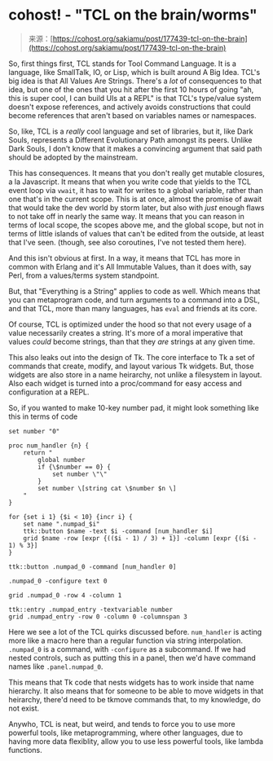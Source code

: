 <!--yml
category: 未分类
date: 2024-05-27 15:08:19
-->

# cohost! - "TCL on the brain/worms"

> 来源：[https://cohost.org/sakiamu/post/177439-tcl-on-the-brain](https://cohost.org/sakiamu/post/177439-tcl-on-the-brain)

So, first things first, TCL stands for Tool Command Language. It is a language, like SmallTalk, IO, or Lisp, which is built around A Big Idea. TCL's big idea is that All Values Are Strings. There's a *lot* of consequences to that idea, but one of the ones that you hit after the first 10 hours of going "ah, this is super cool, I can build UIs at a REPL" is that TCL's type/value system doesn't expose references, and actively avoids constructions that could become references that aren't based on variables names or namespaces.

So, like, TCL is a *really* cool language and set of libraries, but it, like Dark Souls, represents a Different Evolutionary Path amongst its peers. Unlike Dark Souls, I don't know that it makes a convincing argument that said path should be adopted by the mainstream.

This has consequences. It means that you don't really get mutable closures, a la Javascript. It means that when you write code that yields to the TCL event loop via `vwait`, it has to wait for writes to a global variable, rather than one that's in the current scope. This is at once, almost the promise of await that would take the dev world by storm later, but also with *just* enough flaws to not take off in nearly the same way. It means that you can reason in terms of local scope, the scopes above me, and the global scope, but not in terms of little islands of values that can't be edited from the outside, at least that I've seen. (though, see also coroutines, I've not tested them here).

And this isn't obvious at first. In a way, it means that TCL has more in common with Erlang and it's All Immutable Values, than it does with, say Perl, from a values/terms system standpoint.

But, that "Everything is a String" applies to code as well. Which means that you can metaprogram code, and turn arguments to a command into a DSL, and that TCL, more than many languages, has `eval` and friends at its core.

Of course, TCL is optimized under the hood so that not every usage of a value necessarily creates a string. It's more of a moral imperative that values *could* become strings, than that they *are* strings at any given time.

This also leaks out into the design of Tk. The core interface to Tk a set of commands that create, modify, and layout various Tk widgets. But, those widgets are also store in a name heirarchy, not unlike a filesystem in layout. Also each widget is turned into a proc/command for easy access and configuration at a REPL.

So, if you wanted to make 10-key number pad, it might look something like this in terms of code

```
set number "0"

proc num_handler {n} {
    return "
        global number
        if {\$number == 0} {
            set number \"\"
        } 
        set number \[string cat \$number $n \]
    "
}

for {set i 1} {$i < 10} {incr i} {
    set name ".numpad_$i"
    ttk::button $name -text $i -command [num_handler $i] 
    grid $name -row [expr {(($i - 1) / 3) + 1}] -column [expr {($i - 1) % 3}]
}

ttk::button .numpad_0 -command [num_handler 0]

.numpad_0 -configure text 0

grid .numpad_0 -row 4 -column 1 

ttk::entry .numpad_entry -textvariable number
grid .numpad_entry -row 0 -column 0 -columnspan 3 
```

Here we see a lot of the TCL quirks discussed before. `num_handler` is acting more like a macro here than a regular function via string interpolation. `.numpad_0` is a command, with `-configure` as a subcommand. If we had nested controls, such as putting this in a panel, then we'd have command names like `.panel.numpad_0`.

This means that Tk code that nests widgets has to work inside that name hierarchy. It also means that for someone to be able to move widgets in that heirarchy, there'd need to be tkmove commands that, to my knowledge, do not exist.

Anywho, TCL is neat, but weird, and tends to force you to use more powerful tools, like metaprogramming, where other languages, due to having more data flexiblity, allow you to use less powerful tools, like lambda functions.